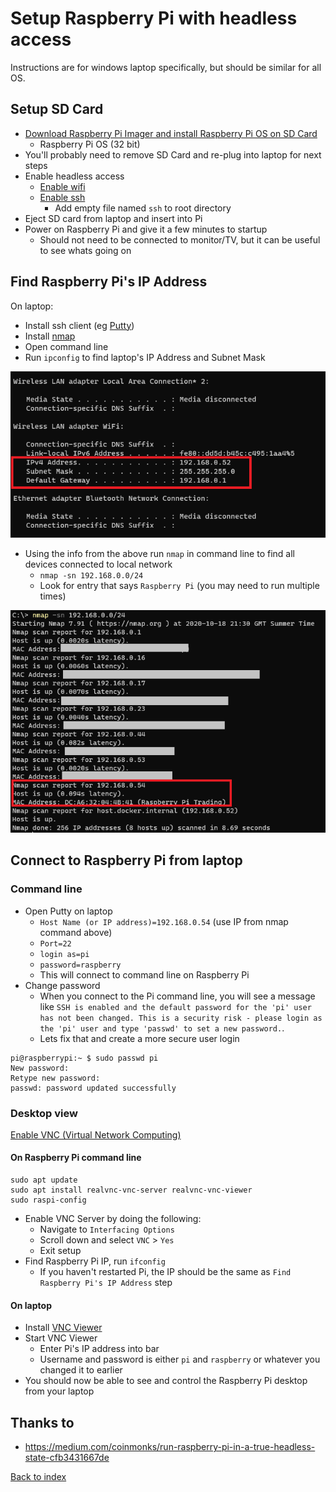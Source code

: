 # Setup Raspberry Pi with headless access

Instructions are for windows laptop specifically, but should be similar for all OS.

## Setup SD Card

- [Download Raspberry Pi Imager and install Raspberry Pi OS on SD Card](https://www.raspberrypi.org/downloads/)
  - Raspberry Pi OS (32 bit) 
- You'll probably need to remove SD Card and re-plug into laptop for next steps
- Enable headless access
  - [Enable wifi](https://www.raspberrypi.org/documentation/configuration/wireless/headless.md)
  - [Enable ssh](https://www.raspberrypi.org/documentation/remote-access/ssh/README.md)
    - Add empty file named `ssh` to root directory
- Eject SD card from laptop and insert into Pi
- Power on Raspberry Pi and give it a few minutes to startup
  - Should not need to be connected to monitor/TV, but it can be useful to see whats going on

## Find Raspberry Pi's IP Address

On laptop:

- Install ssh client (eg [Putty](https://www.putty.org/))
- Install [nmap](https://nmap.org/download.html)
- Open command line
- Run `ipconfig` to find laptop's IP Address and Subnet Mask

<img src="img/ipconfig.PNG" />

- Using the info from the above run `nmap` in command line to find all devices connected to local network
  - `nmap -sn 192.168.0.0/24`
  - Look for entry that says `Raspberry Pi` (you may need to run multiple times)

<img src="img/nmap.PNG" />

## Connect to Raspberry Pi from laptop

### Command line

* Open Putty on laptop
  * `Host Name (or IP address)=192.168.0.54` (use IP from nmap command above)
  * `Port=22` 
  * `login as=pi`
  * `password=raspberry`
  * This will connect to command line on Raspberry Pi
* Change password
  * When you connect to the Pi command line, you will see a message like `SSH is enabled and the default password for the 'pi' user has not been changed. This is a security risk - please login as the 'pi' user and type 'passwd' to set a new password.`. 
  * Lets fix that and create a more secure user login

```
pi@raspberrypi:~ $ sudo passwd pi
New password: 
Retype new password: 
passwd: password updated successfully
```

### Desktop view

[Enable VNC (Virtual Network Computing)](https://www.raspberrypi.org/documentation/remote-access/vnc/README.md)

#### On Raspberry Pi command line

```
sudo apt update
sudo apt install realvnc-vnc-server realvnc-vnc-viewer
sudo raspi-config
```

* Enable VNC Server by doing the following:
  * Navigate to `Interfacing Options`
  * Scroll down and select `VNC` > `Yes`
  * Exit setup
* Find Raspberry Pi IP, run `ifconfig`
  * If you haven't restarted Pi, the IP should be the same as `Find Raspberry Pi's IP Address` step

#### On laptop

* Install [VNC Viewer](https://www.realvnc.com/en/connect/download/viewer/)
* Start VNC Viewer
  * Enter Pi's IP address into bar
  * Username and password is either `pi` and `raspberry` or whatever you changed it to earlier
* You should now be able to see and control the Raspberry Pi desktop from your laptop 

## Thanks to

- https://medium.com/coinmonks/run-raspberry-pi-in-a-true-headless-state-cfb3431667de

[Back to index](index.md)
